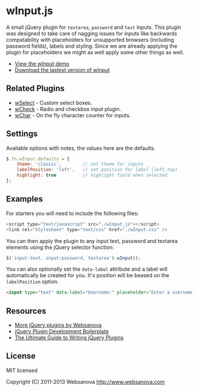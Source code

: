 # wInput.js

A small jQuery plugin for `textarea`, `password` and `text` inputs.  This plugin was designed to take care of nagging issues for inputs like backwards compatability with placeholders for unsupported browsers (including password fields), labels and styling.  Since we are already applying the plugin for placeholders we might as well apply some other things as well.

* [View the wInput demo](http://winput.websanova.com)
* [Download the lastest version of wInput](https://github.com/websanova/wInput/tags)

## Related Plugins

* [wSelect](http://wselect.websanova.com) - Custom select boxes.
* [wCheck](http://wcheck.websanova.com) - Radio and checkbox input plugin.
* [wChar](http://wchar.websanova.com) - On the fly character counter for inputs.


## Settings

Available options with notes, the values here are the defaults.

```js
$.fn.wInput.defaults = {
    theme: 'classic',        // set theme for inputs
    labelPosition: 'left',   // set position for label (left,top)
    highlight: true          // highlight field when selected
};
```

## Examples

For starters you will need to include the following files:

```js
<script type="text/javascript" src="./wInput.js"></script>
<link rel="Stylesheet" type="text/css" href="./wInput.css" />
```

You can then apply the plugin to any input text, password and textarea elements using the jQuery selector function:

```js
$('input:text, input:password, textarea').wInput();
```

You can also optionally set the `data-label` attribute and a label will automatically be created for you.  It's position will be beased on the `labelPosition` option.

```html
<input type="text" data-label="Username:" placeholder="Enter a username"/>
```


## Resources

* [More jQuery plugins by Websanova](http://websanova.com/plugins)
* [jQuery Plugin Development Boilerplate](http://www.websanova.com/tutorials/jquery/jquery-plugin-development-boilerplate)
* [The Ultimate Guide to Writing jQuery Plugins](http://www.websanova.com/tutorials/jquery/the-ultimate-guide-to-writing-jquery-plugins)


## License

MIT licensed

Copyright (C) 2011-2013 Websanova http://www.websanova.com